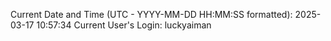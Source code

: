 Current Date and Time (UTC - YYYY-MM-DD HH:MM:SS formatted): 2025-03-17 10:57:34
Current User's Login: luckyaiman
